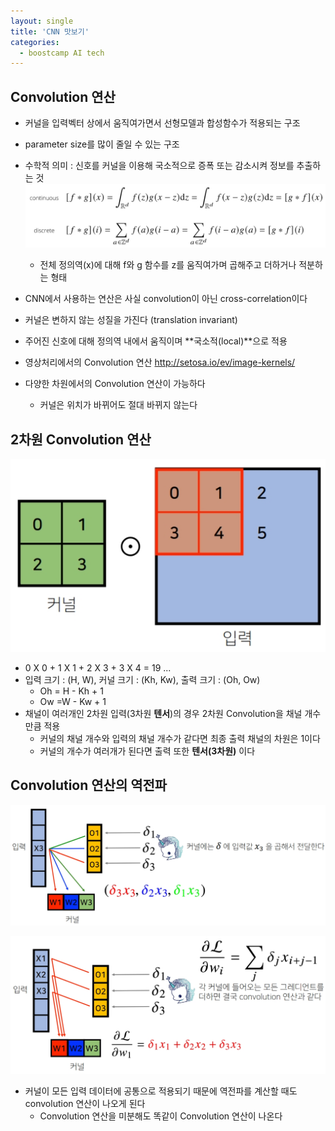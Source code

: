 ```yaml
---
layout: single
title: 'CNN 맛보기'
categories:
  - boostcamp AI tech
---
```


## Convolution 연산

- 커널을 입력벡터 상에서 움직여가면서 선형모델과 합성함수가 적용되는 구조
- parameter size를 많이 줄일 수 있는 구조
- 수학적 의미 : 신호를 커널을 이용해 국소적으로 증폭 또는 감소시켜 정보를 추출하는 것![jpg](/assets/images/2022-01-12/20220112_220136.jpg)
  - 전체 정의역(x)에 대해 f와 g 함수를 z를 움직여가며 곱해주고 더하거나 적분하는 형태
- CNN에서 사용하는 연산은 사실 convolution이 아닌 cross-correlation이다
- 커널은 변하지 않는 성질을 가진다 (translation invariant)
- 주어진 신호에 대해 정의역 내에서 움직이며 **국소적(local)**으로 적용
- 영상처리에서의 Convolution 연산 http://setosa.io/ev/image-kernels/

- 다양한 차원에서의 Convolution 연산이 가능하다
  - 커널은 위치가 바뀌어도 절대 바뀌지 않는다

## 2차원 Convolution 연산

![jpg](/assets/images/2022-01-12/20220112_222331.jpg)

- 0 X 0 + 1 X 1 + 2 X 3 + 3 X 4 = 19 ...
- 입력 크기 : (H, W), 커널 크기 : (Kh, Kw), 출력 크기 : (Oh, Ow)
  - Oh = H - Kh + 1
  - Ow =W - Kw + 1
- 채널이 여러개인 2차원 입력(3차원 **텐서**)의 경우 2차원 Convolution을 채널 개수만큼 적용
  - 커널의 채널 개수와 입력의 채널 개수가 같다면 최종 출력 채널의 차원은 1이다
  - 커널의 개수가 여러개가 된다면 출력 또한 **텐서(3차원)** 이다

## Convolution 연산의 역전파

![jpg](/assets/images/2022-01-12/20220112_224323.jpg)

![jpg](/assets/images/2022-01-12/20220112_224447.jpg)

- 커널이 모든 입력 데이터에 공통으로 적용되기 때문에 역전파를 계산할 때도 convolution 연산이 나오게 된다
  - Convolution 연산을 미분해도 똑같이 Convolution 연산이 나온다
